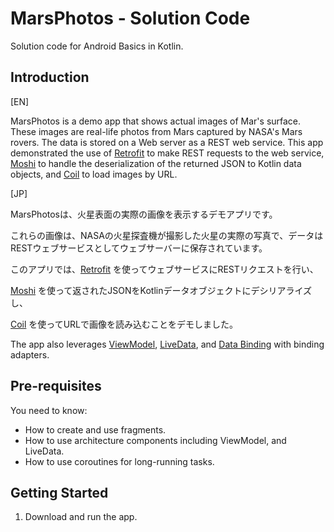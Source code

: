 MarsPhotos - Solution Code
==================================

Solution code for Android Basics in Kotlin.

Introduction
------------

[EN]

MarsPhotos is a demo app that shows actual images of Mar's surface. These images are
real-life photos from Mars captured by NASA's Mars rovers. The data is stored on a Web server
as a REST web service.  This app demonstrated the use of [Retrofit](https://square.github.io/retrofit/) to make REST requests to the web service, [Moshi](https://github.com/square/moshi) to
handle the deserialization of the returned JSON to Kotlin data objects, and [Coil](https://coil-kt.github.io/coil/) to load images by URL.

[JP]

MarsPhotosは、火星表面の実際の画像を表示するデモアプリです。

これらの画像は、NASAの火星探査機が撮影した火星の実際の写真で、データはRESTウェブサービスとしてウェブサーバーに保存されています。

このアプリでは、[Retrofit](https://square.github.io/retrofit/) を使ってウェブサービスにRESTリクエストを行い、

[Moshi](https://github.com/square/moshi) を使って返されたJSONをKotlinデータオブジェクトにデシリアライズし、

[Coil](https://coil-kt.github.io/coil/) を使ってURLで画像を読み込むことをデモしました。



The app also leverages [ViewModel](https://developer.android.com/topic/libraries/architecture/viewmodel),
[LiveData](https://developer.android.com/topic/libraries/architecture/livedata), and
[Data Binding](https://developer.android.com/topic/libraries/data-binding/) with binding 
adapters.

Pre-requisites
--------------

You need to know:
- How to create and use fragments.
- How to use architecture components including ViewModel, and LiveData.
- How to use coroutines for long-running tasks.


Getting Started
---------------

1. Download and run the app.
